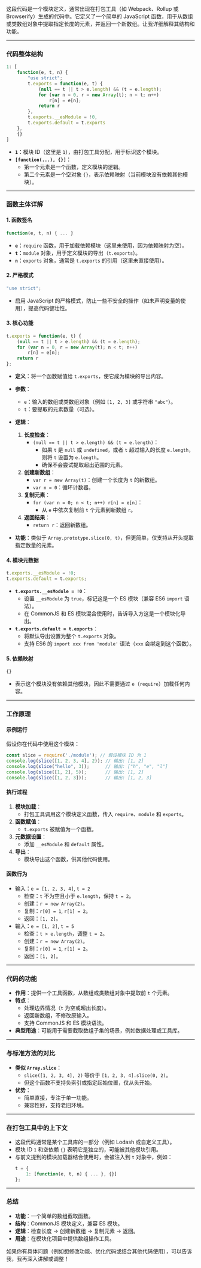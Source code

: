 这段代码是一个模块定义，通常出现在打包工具（如 Webpack、Rollup 或 Browserify）生成的代码中。它定义了一个简单的 JavaScript 函数，用于从数组或类数组对象中提取指定长度的元素，并返回一个新数组。让我详细解释其结构和功能。

---

### 代码整体结构
```javascript
1: [
    function(e, t, n) {
        "use strict";
        t.exports = function(e, t) {
            (null == t || t > e.length) && (t = e.length);
            for (var n = 0, r = new Array(t); n < t; n++)
                r[n] = e[n];
            return r
        },
        t.exports.__esModule = !0,
        t.exports.default = t.exports
    },
    {}
]
```

- **`1`**：模块 ID（这里是 `1`），由打包工具分配，用于标识这个模块。
- **`[function(...), {}]`**：
  - 第一个元素是一个函数，定义模块的逻辑。
  - 第二个元素是一个空对象 `{}`，表示依赖映射（当前模块没有依赖其他模块）。

---

### 函数主体详解

#### 1. **函数签名**
```javascript
function(e, t, n) { ... }
```
- **`e`**：`require` 函数，用于加载依赖模块（这里未使用，因为依赖映射为空）。
- **`t`**：`module` 对象，用于定义模块的导出（`t.exports`）。
- **`n`**：`exports` 对象，通常是 `t.exports` 的引用（这里未直接使用）。

#### 2. **严格模式**
```javascript
"use strict";
```
- 启用 JavaScript 的严格模式，防止一些不安全的操作（如未声明变量的使用），提高代码健壮性。

#### 3. **核心功能**
```javascript
t.exports = function(e, t) {
    (null == t || t > e.length) && (t = e.length);
    for (var n = 0, r = new Array(t); n < t; n++)
        r[n] = e[n];
    return r
};
```
- **定义**：将一个函数赋值给 `t.exports`，使它成为模块的导出内容。
- **参数**：
  - `e`：输入的数组或类数组对象（例如 `[1, 2, 3]` 或字符串 `"abc"`）。
  - `t`：要提取的元素数量（可选）。
- **逻辑**：
  1. **长度检查**：
     - `(null == t || t > e.length) && (t = e.length)`：
       - 如果 `t` 是 `null` 或 `undefined`，或者 `t` 超过输入的长度 `e.length`，则将 `t` 设置为 `e.length`。
       - 确保不会尝试提取超出范围的元素。
  2. **创建新数组**：
     - `var r = new Array(t)`：创建一个长度为 `t` 的新数组。
     - `var n = 0`：循环计数器。
  3. **复制元素**：
     - `for (var n = 0; n < t; n++) r[n] = e[n]`：
       - 从 `e` 中依次复制前 `t` 个元素到新数组 `r`。
  4. **返回结果**：
     - `return r`：返回新数组。

- **功能**：类似于 `Array.prototype.slice(0, t)`，但更简单，仅支持从开头提取指定数量的元素。

#### 4. **模块元数据**
```javascript
t.exports.__esModule = !0;
t.exports.default = t.exports;
```
- **`t.exports.__esModule = !0`**：
  - 设置 `__esModule` 为 `true`，标记这是一个 ES 模块（兼容 ES6 `import` 语法）。
  - 在 CommonJS 和 ES 模块混合使用时，告诉导入方这是一个模块化导出。
- **`t.exports.default = t.exports`**：
  - 将默认导出设置为整个 `t.exports` 对象。
  - 支持 ES6 的 `import xxx from 'module'` 语法（`xxx` 会绑定到这个函数）。

#### 5. **依赖映射**
```javascript
{}
```
- 表示这个模块没有依赖其他模块，因此不需要通过 `e`（`require`）加载任何内容。

---

### 工作原理

#### 示例运行
假设你在代码中使用这个模块：
```javascript
const slice = require('./module'); // 假设模块 ID 为 1
console.log(slice([1, 2, 3, 4], 2)); // 输出: [1, 2]
console.log(slice("hello", 3));      // 输出: ["h", "e", "l"]
console.log(slice([1, 2], 5));       // 输出: [1, 2]
console.log(slice([1, 2, 3]));       // 输出: [1, 2, 3]
```

#### 执行过程
1. **模块加载**：
   - 打包工具调用这个模块定义函数，传入 `require`、`module` 和 `exports`。
2. **函数赋值**：
   - `t.exports` 被赋值为一个函数。
3. **元数据设置**：
   - 添加 `__esModule` 和 `default` 属性。
4. **导出**：
   - 模块导出这个函数，供其他代码使用。

#### 函数行为
- 输入：`e = [1, 2, 3, 4]`, `t = 2`
  - 检查：`t` 不为空且小于 `e.length`，保持 `t = 2`。
  - 创建：`r = new Array(2)`。
  - 复制：`r[0] = 1`, `r[1] = 2`。
  - 返回：`[1, 2]`。
- 输入：`e = [1, 2]`, `t = 5`
  - 检查：`t > e.length`，调整 `t = 2`。
  - 创建：`r = new Array(2)`。
  - 复制：`r[0] = 1`, `r[1] = 2`。
  - 返回：`[1, 2]`。

---

### 代码的功能
- **作用**：提供一个工具函数，从数组或类数组对象中提取前 `t` 个元素。
- **特点**：
  - 处理边界情况（`t` 为空或超出长度）。
  - 返回新数组，不修改原输入。
  - 支持 CommonJS 和 ES 模块语法。
- **典型用途**：可能用于需要截取数组子集的场景，例如数据处理或工具库。

---

### 与标准方法的对比
- **类似 `Array.slice`**：
  - `slice([1, 2, 3, 4], 2)` 等价于 `[1, 2, 3, 4].slice(0, 2)`。
  - 但这个函数不支持负索引或指定起始位置，仅从头开始。
- **优势**：
  - 简单直接，专注于单一功能。
  - 兼容性好，支持老旧环境。

---

### 在打包工具中的上下文
- 这段代码通常是某个工具库的一部分（例如 Lodash 或自定义工具）。
- 模块 ID `1` 和空依赖 `{}` 表明它是独立的，可能被其他模块引用。
- 与前文提到的模块加载器结合使用时，会被注入到 `t` 对象中，例如：
  ```javascript
  t = {
      1: [function(e, t, n) { ... }, {}]
  };
  ```

---

### 总结
- **功能**：一个简单的数组截取函数。
- **结构**：CommonJS 模块定义，兼容 ES 模块。
- **逻辑**：检查长度 → 创建新数组 → 复制元素 → 返回。
- **用途**：在模块化项目中提供数组操作工具。

如果你有具体问题（例如想修改功能、优化代码或结合其他代码使用），可以告诉我，我再深入讲解或调整！